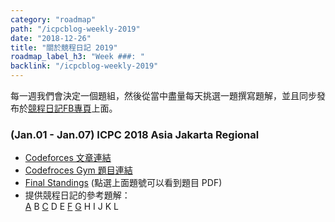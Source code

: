 ```yaml
---
category: "roadmap"
path: "/icpcblog-weekly-2019"
date: "2018-12-26"
title: "關於競程日記 2019"
roadmap_label_h3: "Week ###: "
backlink: "/icpcblog-weekly-2019"
---
```


每一週我們會決定一個題組，然後從當中盡量每天挑選一題撰寫題解，並且同步發布於[競程日記FB專頁](https://www.facebook.com/TaiwanCompetitiveProgrammingBlog/)上面。

### (Jan.01 - Jan.07) ICPC 2018 Asia Jakarta Regional

* [Codeforces 文章連結](https://codeforces.com/blog/entry/63220)
* [Codefroces Gym 題目連結](https://codeforces.com/gym/102001)
* [Final Standings](https://competition.binus.ac.id/icpc2018/final.html) (點選上面題號可以看到題目 PDF)
* 提供競程日記的參考題解：  
[<span class="tag is-success">A</span>](/problem/icpc/asia_jakarta_2018/A)
<span class="tag">B</span>
[<span class="tag">C</span>](/problem/icpc/asia_jakarta_2018/C)
<span class="tag">D</span>
<span class="tag">E</span>
[<span class="tag">F</span>](/problem/icpc/asia_jakarta_2018/F)
[<span class="tag">G</span>](/problem/icpc/asia_jakarta_2018/G)
<span class="tag">H</span>
<span class="tag">I</span>
<span class="tag">J</span>
<span class="tag">K</span>
<span class="tag">L</span>

